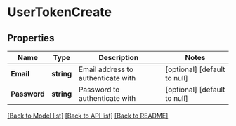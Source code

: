 # UserTokenCreate

## Properties
Name | Type | Description | Notes
------------ | ------------- | ------------- | -------------
**Email** | **string** | Email address to authenticate with | [optional] [default to null]
**Password** | **string** | Password to authenticate with | [optional] [default to null]

[[Back to Model list]](../README.md#documentation-for-models) [[Back to API list]](../README.md#documentation-for-api-endpoints) [[Back to README]](../README.md)


